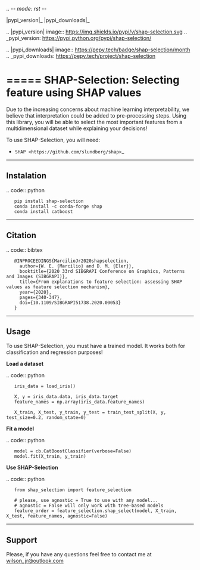 .. -*- mode: rst -*-

|pypi_version|_ |pypi_downloads|_

.. |pypi_version| image:: https://img.shields.io/pypi/v/shap-selection.svg
.. _pypi_version: https://pypi.python.org/pypi/shap-selection/

.. |pypi_downloads| image:: https://pepy.tech/badge/shap-selection/month
.. _pypi_downloads: https://pepy.tech/project/shap-selection

=====
SHAP-Selection: Selecting feature using SHAP values
=====

Due to the increasing concerns about machine learning interpretability, we believe that interpretation could be added to pre-processing steps. Using this library, you will be able to select the most important features from a multidimensional dataset while explaining your decisions!

To use SHAP-Selection, you will need:
  * `SHAP <https://github.com/slundberg/shap>`_

-----------
Instalation
-----------

.. code:: python
 
       pip install shap-selection
       conda install -c conda-forge shap
       conda install catboost
       
-----------
Citation
-----------

.. code:: bibtex

       @INPROCEEDINGS{MarcilioJr2020shapselection,  
         author={W. E. {Marcílio} and D. M. {Eler}}, 
         booktitle={2020 33rd SIBGRAPI Conference on Graphics, Patterns and Images (SIBGRAPI)},   
         title={From explanations to feature selection: assessing SHAP values as feature selection mechanism},   
         year={2020},  
         pages={340-347},  
         doi={10.1109/SIBGRAPI51738.2020.00053}
       }


-----------
Usage 
-----------

To use SHAP-Selection, you must have a trained model. It works both for classification and regression purposes!

**Load a dataset**

.. code:: python

       iris_data = load_iris()

       X, y = iris_data.data, iris_data.target
       feature_names = np.array(iris_data.feature_names)

       X_train, X_test, y_train, y_test = train_test_split(X, y, test_size=0.2, random_state=0)


**Fit a model**

.. code:: python

       model = cb.CatBoostClassifier(verbose=False)    
       model.fit(X_train, y_train)

**Use SHAP-Selection**

.. code:: python

       from shap_selection import feature_selection

       # please, use agnostic = True to use with any model...
       # agnostic = False will only work with tree-based models
       feature_order = feature_selection.shap_select(model, X_train, X_test, feature_names, agnostic=False)


-----------
Support 
-----------

Please, if you have any questions feel free to contact me at wilson_jr@outlook.com
